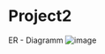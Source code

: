 # Project2
ER - Diagramm
![image](https://github.com/Havemomy/Project2/assets/123151496/8ee41269-49e1-4d67-949d-7e88ee80dbac)

